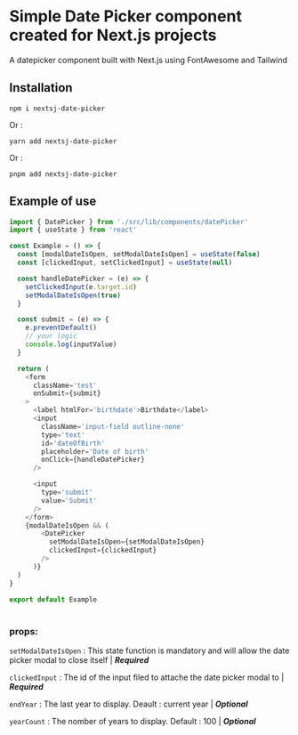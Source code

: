 # Simple Date Picker component created for Next.js projects

A datepicker component built with Next.js using FontAwesome and Tailwind

## Installation

```
npm i nextsj-date-picker
```

Or :

```
yarn add nextsj-date-picker
```

Or :

```
pnpm add nextsj-date-picker
```

## Example of use

```js
import { DatePicker } from './src/lib/components/datePicker'
import { useState } from 'react'

const Example = () => {
  const [modalDateIsOpen, setModalDateIsOpen] = useState(false)
  const [clickedInput, setClickedInput] = useState(null)

  const handleDatePicker = (e) => {
    setClickedInput(e.target.id)
    setModalDateIsOpen(true)
  }

  const submit = (e) => {
    e.preventDefault()
    // your logic
    console.log(inputValue)
  }

  return (
    <form
      className='test'
      onSubmit={submit}
    >
      <label htmlFor='birthdate'>Birthdate</label>
      <input
        className='input-field outline-none'
        type='text'
        id='dateOfBirth'
        placeholder='Date of birth'
        onClick={handleDatePicker}
      />

      <input
        type='submit'
        value='Submit'
      />
    </form>
    {modalDateIsOpen && (
        <DatePicker
          setModalDateIsOpen={setModalDateIsOpen}
          clickedInput={clickedInput}
        />
      )}
  )
}

export default Example
```

#

### props:

`setModalDateIsOpen` : This state function is mandatory and will allow the date picker modal to close itself | _**Required**_

`clickedInput` : The id of the input filed to attache the date picker modal to
| _**Required**_

`endYear` : The last year to display. Deault : current year | _**Optional**_

`yearCount` : The nomber of years to display. Default : 100 | _**Optional**_

